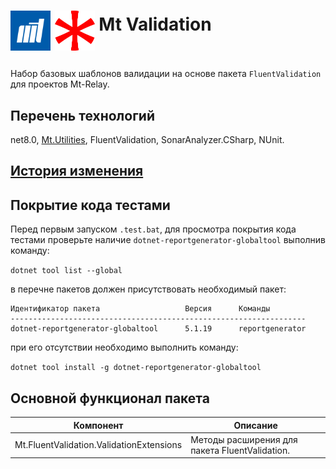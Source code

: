 # <p><img src="iconMt.png" width="64px" height="64px" align="middle"/> <img src="iconFV.png" width="64px" height="64px" align="middle"/>  Mt Validation</p>

Набор базовых шаблонов валидации на основе пакета `FluentValidation` для проектов Mt-Relay.

## Перечень технологий

net8.0, [Mt.Utilities](https://github.com/g-aa/mt-utilities), FluentValidation, SonarAnalyzer.CSharp, NUnit.

## [История изменения](CHANGELOG.md)

## Покрытие кода тестами

Перед первым запуском `.test.bat`, для просмотра покрытия кода тестами проверьте наличие `dotnet-reportgenerator-globaltool` выполнив команду:

`dotnet tool list --global`

в перечне пакетов должен присутствовать необходимый пакет:

```
Идентификатор пакета                   Версия      Команды
------------------------------------------------------------------
dotnet-reportgenerator-globaltool      5.1.19      reportgenerator
```

при его отсутствии необходимо выполнить команду:

`dotnet tool install -g dotnet-reportgenerator-globaltool`

## Основной функционал пакета

| Компонент                                | Описание                                       |
|------------------------------------------|------------------------------------------------|
| Mt.FluentValidation.ValidationExtensions | Методы расширения для пакета FluentValidation. |